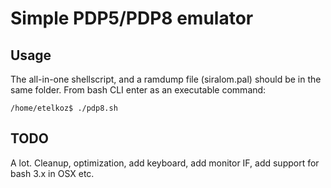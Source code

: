# Simple PDP5/PDP8 emulator

## Usage
The all-in-one shellscript, and a ramdump file (siralom.pal) should be in the same folder.
From bash CLI enter as an executable command:

```
/home/etelkoz$ ./pdp8.sh
```

## TODO
A lot. Cleanup, optimization, add keyboard, add monitor IF, add support for bash 3.x in OSX etc.
